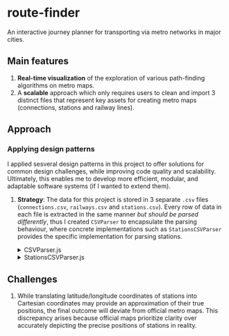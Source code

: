 # route-finder
An interactive journey planner for transporting via metro networks in major cities.

## Main features
1. **Real-time visualization** of the exploration of various path-finding algorithms on metro maps.
2. A **scalable** approach which only requires users to clean and import 3 distinct files that represent key assets for creating metro maps (connections, stations and railway lines).


## Approach
### Applying design patterns
I applied sesveral design patterns in this project to offer solutions for common design challenges, while improving code quality and scalability. Ultimately, this enables me to develop more efficient, modular, and adaptable software systems (if I wanted to extend them).

1. **Strategy**: The data for this project is stored in 3 separate `.csv` files (`connections.csv`, `railways.csv` and `stations.csv`). Every row of data in each file is extracted in the same manner *but should be parsed differently*, thus I created `CSVParser` to encapsulate the parsing behaviour, where concrete implementations such as `StationsCSVParser` provides the specific implementation for parsing stations.
    <br>

    <details>
    <summary>CSVParser.js</summary>

    ```
    class CSVParser {
        constructor(filePath) {
            this.filePath = filePath;
        }

        async parse() {
            // All CSV parsers split their CSV files into rows by the \n symbol.
            const response = await fetch(this.filePath);
            const csvText = await response.text();
            const csvData = csvText.split(/\r\n|\n/).filter(Boolean);
            return csvData;
        }
    }

    export default CSVParser;
    ```

    </details>
   
    <details>
    <summary>StationsCSVParser.js</summary>

    ```
    class StationsCSVParser extends CSVParser {
        async parse(stations) {
            // @params stations (hashmap): Stores all Station objects that are previously
            // initialized by a StationsCSVParser instance, with the station name as the 
            // keys, and Station objects as the values.

            const csvData = await super.parse();    // The base parse method splits rows by the \n symbol.

            csvData.forEach(row => {
                const [stationName, latitude, longitude] = row.split(",");
                stations[stationName] = new Station(stationName, latitude, longitude);
            });
        
            console.log("All " + Object.entries(stations).length + " stations parsed.");
            return stations;
        }
    }


    export default StationsCSVParser;
    ```
    
    </details>


## Challenges
1. While translating latitude/longitude coordinates of stations into Cartesian coordinates may provide an approximation of their true positions, the final outcome will deviate from official metro maps. This discrepancy arises because official maps prioritize clarity over accurately depicting the precise positions of stations in reality.
